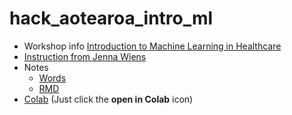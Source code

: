# hack_aotearoa_intro_ml

- Workshop info [Introduction to Machine Learning in Healthcare](http://hackaotearoa.co.nz/?page_id=157)
- [Instruction from Jenna Wiens](https://github.com/jungxue/hack_aotearoa_intro_ml/blob/master/README.md)
- Notes  
  - [Words](https://github.com/jungxue/hack_aotearoa_intro_ml/blob/master/Hack%20Aotearoa%20workshop%201%2C%20intro%20to%20machine%20learning%20in%20health%20care%20notes.docx) 
  - [RMD]() 
- [Colab](https://github.com/jungxue/hack_aotearoa_intro_ml/blob/master/colab_worksheet.ipynb) (Just click the **open in Colab** icon) 
